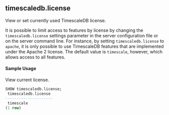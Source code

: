 ## timescaledb.license 

View or set currently used TimescaleDB license.

It is possible to limit access to features by license by changing the `timescaledb.license`
settings parameter in the server configuration file or on the server command line. For instance,
by setting `timescaledb.license` to `apache`, it is only possible to use TimescaleDB features
that are implemented under the Apache 2 license. The default value is `timescale`, however, which
allows access to all features.

#### Sample Usage 

View current license.

```sql
SHOW timescaledb.license;
 timescaledb.license
---------------------
 timescale
(1 row)

```